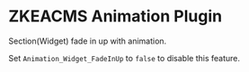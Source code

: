 ﻿# ZKEACMS Animation Plugin

Section(Widget) fade in up with animation.

Set `Animation_Widget_FadeInUp` to `false` to disable this feature.